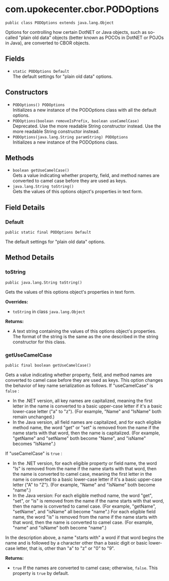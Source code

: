 # com.upokecenter.cbor.PODOptions

    public class PODOptions extends java.lang.Object

Options for controlling how certain DotNET or Java objects, such as
  so-called "plain old data" objects (better known as POCOs in DotNET or
 POJOs in Java), are converted to CBOR objects.

## Fields

* `static PODOptions Default`<br>
 The default settings for "plain old data" options.

## Constructors

* `PODOptions() PODOptions`<br>
 Initializes a new instance of the PODOptions
 class with all the default options.
* `PODOptions​(boolean removeIsPrefix,
          boolean useCamelCase)`<br>
 Deprecated.
Use the more readable String constructor instead.
 Use the more readable String constructor instead.
* `PODOptions​(java.lang.String paramString) PODOptions`<br>
 Initializes a new instance of the PODOptions
 class.

## Methods

* `boolean getUseCamelCase()`<br>
 Gets a value indicating whether property, field, and method names are
 converted to camel case before they are used as keys.
* `java.lang.String toString()`<br>
 Gets the values of this options object's properties in text form.

## Field Details

### Default
    public static final PODOptions Default
The default settings for "plain old data" options.
## Method Details

### toString
    public java.lang.String toString()
Gets the values of this options object's properties in text form.

**Overrides:**

* <code>toString</code> in class <code>java.lang.Object</code>

**Returns:**

* A text string containing the values of this options object's
 properties. The format of the string is the same as the one
 described in the string constructor for this class.

### getUseCamelCase
    public final boolean getUseCamelCase()
<p>Gets a value indicating whether property, field, and method names are
 converted to camel case before they are used as keys. This option
 changes the behavior of key name serialization as follows. If
  "useCamelCase" is <code>false</code> :</p> <ul> <li>In the .NET version,
 all key names are capitalized, meaning the first letter in the name
 is converted to a basic upper-case letter if it's a basic lower-case
  letter ("a" to "z"). (For example, "Name" and "IsName" both remain
 unchanged.)</li> <li>In the Java version, all field names are
  capitalized, and for each eligible method name, the word "get" or
  "set" is removed from the name if the name starts with that word,
  then the name is capitalized. (For example, "getName" and "setName"
  both become "Name", and "isName" becomes "IsName".)</li></ul> <p>If
  "useCamelCase" is <code>true</code> :</p> <ul> <li>In the .NET version,
  for each eligible property or field name, the word "Is" is removed
 from the name if the name starts with that word, then the name is
 converted to camel case, meaning the first letter in the name is
 converted to a basic lower-case letter if it's a basic upper-case
  letter ("A" to "Z"). (For example, "Name" and "IsName" both become
  "name".)</li> <li>In the Java version: For each eligible method
  name, the word "get", "set", or "is" is removed from the name if the
 name starts with that word, then the name is converted to camel
  case. (For example, "getName", "setName", and "isName" all become
  "name".) For each eligible field name, the word "is" is removed from
 the name if the name starts with that word, then the name is
  converted to camel case. (For example, "name" and "isName" both
  become "name".)</li></ul> <p>In the description above, a name
  "starts with" a word if that word begins the name and is followed by
 a character other than a basic digit or basic lower-case letter,
  that is, other than "a" to "z" or "0" to "9".</p>

**Returns:**

* <code>true</code> If the names are converted to camel case; otherwise,
 <code>false</code>. This property is <code>true</code> by default.
